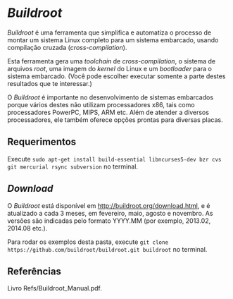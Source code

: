 # _Buildroot_

_Buildroot_ é uma ferramenta que simplifica e automatiza o processo de montar um sistema Linux completo para um sistema embarcado, usando compilação cruzada (_cross-compilation_).

Esta ferramenta gera uma _toolchain_ de _cross-compilation_, o sistema de arquivos _root_, uma imagem do _kernel_ do  Linux e um _bootloader_ para o sistema embarcado. (Você pode escolher executar somente a parte destes resultados que te interessar.)

O _Buildroot_ é importante no desenvolvimento de sistemas embarcados porque vários destes não utilizam processadores x86, tais como processadores PowerPC, MIPS, ARM etc. Além de atender a diversos processadores, ele também oferece opções prontas para diversas placas.

## Requerimentos

Execute ```sudo apt-get install build-essential libncurses5-dev bzr cvs git mercurial rsync subversion``` no terminal.

## _Download_

O _Buildroot_ está disponível em http://buildroot.org/download.html, e é atualizado a cada 3 meses, em fevereiro, maio, agosto e novembro. As versões são indicadas pelo formato YYYY.MM (por exemplo, 2013.02, 2014.08 etc.).

Para rodar os exemplos desta pasta, execute ```git clone https://github.com/buildroot/buildroot.git buildroot``` no terminal.

## Referências

Livro Refs/Buildroot_Manual.pdf.
